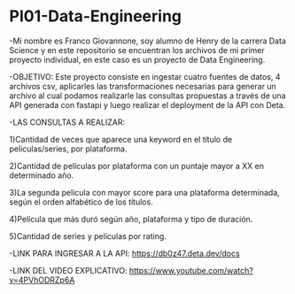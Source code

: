 # PI01-Data-Engineering
-Mi nombre es Franco Giovannone, soy alumno de Henry de la carrera Data Science y en este repositorio se encuentran los archivos de mi primer proyecto individual, en este caso es un proyecto de Data Engineering.

-OBJETIVO: Este proyecto consiste en ingestar cuatro fuentes de datos, 4 archivos csv, aplicarles las transformaciones necesarias para generar un archivo al cual podamos realizarle las consultas propuestas a través de una API generada con fastapi y luego realizar el deployment de la API con Deta.

-LAS CONSULTAS A REALIZAR: 

1)Cantidad de veces que aparece una keyword en el título de peliculas/series, por plataforma.

2)Cantidad de películas por plataforma con un puntaje mayor a XX en determinado año. 

3)La segunda película con mayor score para una plataforma determinada, según el orden alfabético de los títulos. 

4)Película que más duró según año, plataforma y tipo de duración. 

5)Cantidad de series y películas por rating. 

-LINK PARA INGRESAR A LA API: https://db0z47.deta.dev/docs

-LINK DEL VIDEO EXPLICATIVO: https://www.youtube.com/watch?v=4PVhODRZp6A
